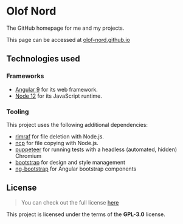 # Olof Nord

The GitHub homepage for me and my projects.

This page can be accessed at [olof-nord.github.io](https://olof-nord.github.io/)

## Technologies used
### Frameworks
- [Angular 9](https://github.com/angular/angular) for its web framework.
- [Node 12](https://github.com/nodejs/node) for its JavaScript runtime.

### Tooling
This project uses the following additional dependencies:
- [rimraf](https://github.com/isaacs/rimraf) for file deletion with Node.js. 
- [ncp](https://github.com/AvianFlu/ncp) for file copying with Node.js.
- [puppeteer](https://github.com/puppeteer/puppeteer) for running tests with a headless (automated, hidden) Chromium
- [bootstrap](https://github.com/twbs/bootstrap) for design and style management
- [ng-bootstrap](https://github.com/ng-bootstrap/ng-bootstrap) for Angular bootstrap components

## License
>You can check out the full license [here](https://github.com/olof-nord/olof-nord.github.io/blob/master/LICENSE)

This project is licensed under the terms of the **GPL-3.0** license.
